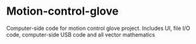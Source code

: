 # Motion-control-glove
Computer-side code for motion control glove project. Includes UI, file I/O code, computer-side USB code and all vector mathematics

